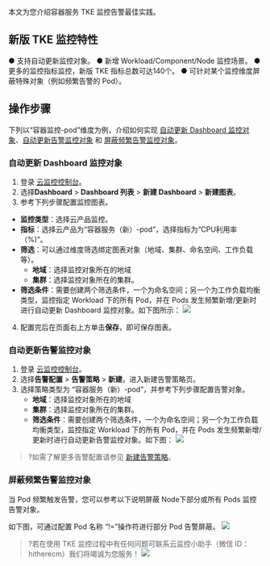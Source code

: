 本文为您介绍容器服务 TKE 监控告警最佳实践。


## 新版 TKE 监控特性

● 支持自动更新监控对象。
● 新增 Workload/Component/Node 监控场景。
● 更多的监控指标监控，新版 TKE 指标总数可达140个。
● 可针对某个监控维度屏蔽特殊对象（例如频繁告警的 Pod）。


## 操作步骤

下列以“容器监控-pod”维度为例，介绍如何实现 [自动更新 Dashboard 监控对象](#step1)、[自动更新告警监控对象](#step2) 和 [屏蔽频繁告警监控对象](#step3)。



### 自动更新 Dashboard 监控对象[](id:step1)

1. 登录 [云监控控制台](https://console.cloud.tencent.com/monitor)。
2. 选择**Dashboard** > **Dashboard 列表** > **新建 Dashboard** > **新建图表**。
3. 参考下列步骤配置监控图表。
 -  **监控类型**：选择云产品监控。
 -  **指标**：选择云产品为“容器服务（新）-pod”，选择指标为“CPU利用率（%)”。
 -  **筛选**：可以通过维度筛选绑定图表对象（地域、集群、命名空间、工作负载等）。
    -  **地域**：选择监控对象所在的地域
    -  **集群**：选择监控对象所在的集群。
 -  **筛选条件**：需要创建两个筛选条件，一个为命名空间；另一个为工作负载均衡类型，监控指定 Workload 下的所有 Pod，并在 Pods 发生频繁新增/更新时进行自动更新 Dashboard 监控对象。如下图所示：
    ![](https://main.qcloudimg.com/raw/3c45f321a4260e5191cf433d84311012.png)
4. 配置完后在页面右上方单击**保存**，即可保存图表。


###  自动更新告警监控对象[](id:step2)

1. 登录 [云监控控制台](https://console.cloud.tencent.com/monitor)。
2. 选择**告警配置** > **告警策略** > **新建**，进入新建告警策略页。
3. 选择策略类型为 “容器服务（新）-pod”，并参考下列步骤配置告警对象。
   - **地域**：选择监控对象所在的地域
   - **集群**：选择监控对象所在的集群。
   - **筛选条件**：需要创建两个筛选条件，一个为命名空间；另一个为工作负载均衡类型，监控指定 Workload 下的所有 Pod，并在 Pods 发生频繁新增/更新时进行自动更新告警监控对象。如下图：
 ![](https://main.qcloudimg.com/raw/6bdcfc8733137084fbf70493bdbfe62a.png)
>?如需了解更多告警配置请参见 [新建告警策略](https://cloud.tencent.com/document/product/248/50398)。

### 屏蔽频繁告警监控对象[](id:step3)

当 Pod 频繁触发告警，您可以参考以下说明屏蔽 Node下部分或所有 Pods 监控告警对象。

如下图，可通过配置 Pod 名称 “!=”操作符进行部分 Pod 告警屏蔽。
![](https://main.qcloudimg.com/raw/8b716e592e679c6b1bd1cf7952b1d4d9.png)



> ?若在使用 TKE 监控过程中有任何问题可联系云监控小助手（微信 ID：hitherecm）我们将竭诚为您服务！
> <img src="https://main.qcloudimg.com/raw/c59dcbad163bcc27bba3fc98c7c017c7.png" ></img>






